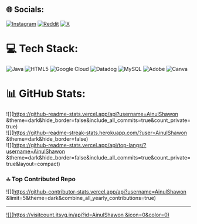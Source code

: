 
## 🌐 Socials:
[![Instagram](https://img.shields.io/badge/Instagram-%23E4405F.svg?logo=Instagram&logoColor=white)](https://instagram.com/ainul_shawon ) [![Reddit](https://img.shields.io/badge/Reddit-%23FF4500.svg?logo=Reddit&logoColor=white)](https://reddit.com/user/ainul_shawon) [![X](https://img.shields.io/badge/X-black.svg?logo=X&logoColor=white)](https://x.com/ainul_shawon69) 

# 💻 Tech Stack:
![Java](https://img.shields.io/badge/java-%23ED8B00.svg?style=for-the-badge&logo=openjdk&logoColor=white) ![HTML5](https://img.shields.io/badge/html5-%23E34F26.svg?style=for-the-badge&logo=html5&logoColor=white) ![Google Cloud](https://img.shields.io/badge/GoogleCloud-%234285F4.svg?style=for-the-badge&logo=google-cloud&logoColor=white) ![Datadog](https://img.shields.io/badge/datadog-%23632CA6.svg?style=for-the-badge&logo=datadog&logoColor=white) ![MySQL](https://img.shields.io/badge/mysql-4479A1.svg?style=for-the-badge&logo=mysql&logoColor=white) ![Adobe](https://img.shields.io/badge/adobe-%23FF0000.svg?style=for-the-badge&logo=adobe&logoColor=white) ![Canva](https://img.shields.io/badge/Canva-%2300C4CC.svg?style=for-the-badge&logo=Canva&logoColor=white)
# 📊 GitHub Stats:
![](https://github-readme-stats.vercel.app/api?username=AinulShawon &theme=dark&hide_border=false&include_all_commits=true&count_private=true)<br/>
![](https://github-readme-streak-stats.herokuapp.com/?user=AinulShawon &theme=dark&hide_border=false)<br/>
![](https://github-readme-stats.vercel.app/api/top-langs/?username=AinulShawon &theme=dark&hide_border=false&include_all_commits=true&count_private=true&layout=compact)

### 🔝 Top Contributed Repo
![](https://github-contributor-stats.vercel.app/api?username=AinulShawon &limit=5&theme=dark&combine_all_yearly_contributions=true)

---
[![](https://visitcount.itsvg.in/api?id=AinulShawon &icon=0&color=0)](https://visitcount.itsvg.in)

<!-- Proudly created with GPRM ( https://gprm.itsvg.in ) -->
